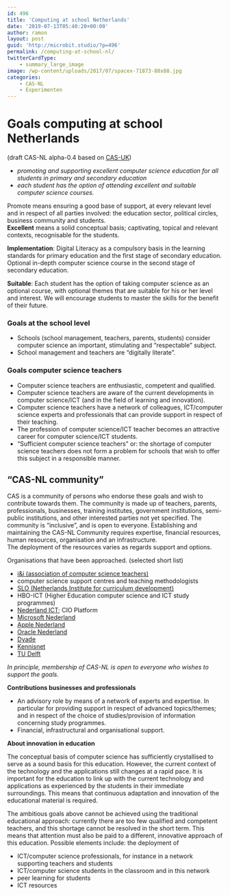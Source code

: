 ```yaml
---
id: 496
title: 'Computing at school Netherlands'
date: '2019-07-13T05:40:20+00:00'
author: ramon
layout: post
guid: 'http://microbit.studio/?p=496'
permalink: /computing-at-school-nl/
twitterCardType:
    - summary_large_image
image: /wp-content/uploads/2017/07/spacex-71873-88x88.jpg
categories:
    - CAS-NL
    - Experimenten
---
```


# **Goals computing at school Netherlands**

(draft CAS-NL alpha-0.4 based on [CAS-UK](https://www.computingatschool.org.uk))

- *<span style="font-weight: 400;">promoting and supporting excellent computer science education for all students in primary and secondary education</span>*
- *<span style="font-weight: 400;">each student has the option of attending excellent and suitable computer science courses.</span>*

<span style="font-weight: 400;">Promote</span><span style="font-weight: 400;"> means ensuring a good base of support, at every relevant level and in respect of all parties involved: the education sector, political circles, business community and students. </span><span style="font-weight: 400;">  
</span>**Excellent**<span style="font-weight: 400;"> means a solid conceptual basis; captivating, topical and relevant contexts, recognisable for the students. </span>

**Implementation**<span style="font-weight: 400;">: Digital Literacy as a compulsory basis in the learning standards for primary education and the first stage of secondary education. Optional in-depth computer science course in the second stage of secondary education.</span>

**Suitable**<span style="font-weight: 400;">: Each student has the option of taking computer science as an optional course, with optional themes that are suitable for his or her level and interest. We will encourage students to master the skills for the benefit of their future.</span>

### **Goals at the school level**

- <span style="font-weight: 400;">Schools (school management, teachers, parents, students) consider computer science an important, stimulating and “respectable” subject.</span>
- <span style="font-weight: 400;">School management and teachers are “digitally literate”.</span>

### **Goals computer science teachers**

- <span style="font-weight: 400;">Computer science teachers are enthusiastic, competent and qualified.</span>
- <span style="font-weight: 400;">Computer science teachers are aware of the current developments in computer science/ICT (and in the field of learning and innovation).</span>
- <span style="font-weight: 400;">Computer science teachers have a network of colleagues, ICT/computer science experts and professionals that can provide support in respect of their teaching.</span>
- <span style="font-weight: 400;">The profession of computer science/ICT teacher becomes an attractive career for computer science/ICT students. </span>
- <span style="font-weight: 400;">“Sufficient computer science teachers” or: the shortage of computer science teachers does not form a problem for schools that wish to offer this subject in a responsible manner.</span>

## **“CAS-NL community”**

<span style="font-weight: 400;">CAS is a community of persons who endorse these goals and wish to contribute towards them. The community is made up of teachers, parents, professionals, businesses, training institutes, government institutions, semi-public institutions, and other interested parties not yet specified. The community is “inclusive”, and is open to everyone. </span><span style="font-weight: 400;">Establishing and maintaining the CAS-NL Community requires expertise, financial resources, human resources, organisation and an infrastructure.</span><span style="font-weight: 400;">  
</span><span style="font-weight: 400;">The deployment of the resources varies as regards support and options.</span>

<span style="font-weight: 400;">Organisations that have been approached. (selected short list)</span>

- [<span style="font-weight: 400;">i&amp;i (association of computer science teachers)</span>](http://www.ieni.org)
- <span style="font-weight: 400;">computer science support centres and teaching methodologists </span>
- [<span style="font-weight: 400;">SLO (Netherlands Institute for curriculum development)</span>](http://www.slo.nl)
- <span style="font-weight: 400;">HBO-ICT (Higher Education computer science and ICT study programmes)</span>
- <span style="font-weight: 400;">[Nederland ICT](http://www.Nederland-ict.nl); CIO Platform</span>
- [<span style="font-weight: 400;">Microsoft Nederland</span>](http://www.microsoft.nl)
- [<span style="font-weight: 400;">Apple Nederland</span>](http://www.apple.nl)
- [<span style="font-weight: 400;">Oracle Nederland</span>](http://www.oracle.nl)
- [<span style="font-weight: 400;">Dyade</span>](http://Dyade.nl)
- [<span style="font-weight: 400;">Kennisnet</span>](http://www.kennisnet.nl)
- [<span style="font-weight: 400;">TU Delft</span>](http://www.tudelft.nl)

*<span style="font-weight: 400;">In principle, membership of CAS-NL is open to everyone </span><span style="font-weight: 400;">who </span><span style="font-weight: 400;">wishes to support the goals.</span>*

**Contributions businesses and professionals**

- <span style="font-weight: 400;">An advisory role by means of a network of experts and expertise. In particular for providing support in respect of advanced topics/themes; and in respect of the choice of studies/provision of information concerning study programmes.</span>
- <span style="font-weight: 400;">Financial, infrastructural and organisational support.</span>

**About innovation in education**

<span style="font-weight: 400;">The conceptual basis of computer science has sufficiently crystallised to serve as a sound basis for this education. However, the current context of the technology and the applications still changes at a rapid pace. It is important for the education to link up with the current technology and applications as experienced by the students in their immediate surroundings. This means that continuous adaptation and innovation of the educational material is required.</span>

<span style="font-weight: 400;">The ambitious goals above cannot be achieved using the traditional educational approach: currently there are too few qualified and competent teachers, and this shortage cannot be resolved in the short term. This means that attention must also be paid to a different, innovative approach of this education. Possible elements include: the deployment of</span>

- <span style="font-weight: 400;">ICT/computer science professionals, for instance in a network supporting teachers and students</span>
- <span style="font-weight: 400;">ICT/computer science students in the classroom and in this network</span>
- <span style="font-weight: 400;">peer learning for students</span>
- <span style="font-weight: 400;">ICT resources</span>